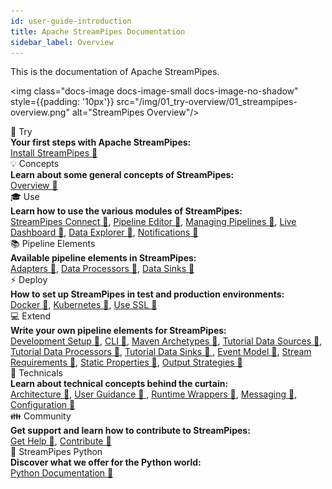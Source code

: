 ```yaml
---
id: user-guide-introduction
title: Apache StreamPipes Documentation
sidebar_label: Overview
---
```


This is the documentation of Apache StreamPipes.

<img class="docs-image docs-image-small docs-image-no-shadow" style={{padding: '10px'}} src="/img/01_try-overview/01_streampipes-overview.png" alt="StreamPipes Overview"/>


<div class="container grid col-3">
    <div class="column">
        <div class="toc-box">
            <div class="toc-header border-thin">
                🚀 Try
            </div>
            <div class="toc-content">
                <div class="toc-section-header"><b>Your first steps with Apache StreamPipes:</b></div>
               <a href="try-installation.html">Install StreamPipes 🔗</a>
            </div>
        </div>
    </div>
    <div class="column">
        <div class="toc-box">
            <div class="toc-header border-thin">
                💡 Concepts
            </div>
            <div class="toc-content">
                <div class="toc-section-header"><b>Learn about some general concepts of StreamPipes:</b></div>
                <a href="concepts-overview.html">Overview 🔗</a>
            </div>
        </div>
    </div>
    <div class="column">
        <div class="toc-box">
            <div class="toc-header border-thin">
                🎓 Use
            </div>
            <div class="toc-content">
                <div class="toc-section-header"><b>Learn how to use the various modules of StreamPipes:</b></div>
                <a href="use-connect.html">StreamPipes Connect 🔗</a>, <a href="use-pipeline-editor.html">Pipeline Editor 🔗</a>, 
                <a href="use-managing-pipelines.html">Managing Pipelines 🔗</a>, 
                <a href="use-live-dashboard.html">Live Dashboard 🔗</a>, <a href="use-data-explorer.html">Data Explorer 🔗</a>, 
                <a href="use-notifications.html">Notifications 🔗</a>
            </div>
        </div>
    </div>
    <div class="column">
        <div class="toc-box">
            <div class="toc-header border-thin">
                📚 Pipeline Elements
            </div>
            <div class="toc-content">
                <div class="toc-section-header"><b>Available pipeline elements in StreamPipes:</b></div>
                <a href="pe/org.apache.streampipes.connect.protocol.stream.kafka.html">Adapters 🔗</a>, 
                <a href="pe/org.apache.streampipes.processors.aggregation.flink.aggregation.html">Data Processors 🔗</a>, 
                <a href="pe/org.apache.streampipes.sinks.databases.jvm.couchdb.html">Data Sinks 🔗</a> 
            </div>
        </div>
    </div>
    <div class="column">
        <div class="toc-box">
            <div class="toc-header border-thin">
                ⚡ Deploy 
            </div>
            <div class="toc-content">
                <div class="toc-section-header"><b>How to set up StreamPipes in test and production environments:</b></div>
                <a href="deploy-docker.html">Docker 🔗</a>, <a href="deploy-kubernetes.html">Kubernetes 🔗</a>, <a href="../deploy
                -use-ssl">Use SSL 🔗</a>
            </div>
        </div>
    </div>
    <div class="column">
        <div class="toc-box">
            <div class="toc-header border-thin">
                💻 Extend
            </div>
            <div class="toc-content">
                <div class="toc-section-header"><b>Write your own pipeline elements for StreamPipes:</b></div>
                <a href="extend-setup.html">Development Setup 🔗</a>, <a href="extend-cli.html">CLI 🔗</a>, <a href="../extend
                -archetypes">Maven Archetypes 🔗</a>,
                <a href="extend-tutorial-data-sources.html">Tutorial Data Sources 🔗</a>, <a href="../extend-tutorial-data
                -processors">Tutorial Data Processors 🔗</a>, <a href="extend-tutorial-data-sinks.html">Tutorial Data Sinks 🔗
                </a>,
                <a href="extend-sdk-event-model.html">Event Model 🔗</a>, <a href="extend-sdk-stream-requirements.html">Stream
                 Requirements 🔗</a>, <a href="extend-sdk-static-properties.html">Static Properties 🔗</a>,
                <a href="extend-sdk-output-strategies.html">Output Strategies 🔗</a>
            </div>
        </div>
    </div>
    <div class="column">
        <div class="toc-box">
            <div class="toc-header border-thin">
                🔧 Technicals
            </div>
            <div class="toc-content">
                <div class="toc-section-header"><b>Learn about technical concepts behind the curtain:</b></div>
                <a href="technicals-architecture.html">Architecture 🔗</a>, <a href="technicals-user-guidance.html">User
                 Guidance 🔗
                </a>, <a href="technicals-runtime-wrappers.html">Runtime Wrappers 🔗</a>,
                <a href="technicals-messaging.html">Messaging 🔗</a>, <a href="technicals-configuration.html">Configuration 🔗</a>
            </div>
        </div>
    </div>
    <div class="column">
        <div class="toc-box">
            <div class="toc-header border-thin">
                👪 Community
            </div>
            <div class="toc-content">
                <div class="toc-section-header"><b>Get support and learn how to contribute to StreamPipes:</b></div>
                <a href="community-get-help.html">Get Help 🔗</a>, <a href="community-contribute.html">Contribute 🔗</a>
            </div>
        </div>
    </div>
    <div class="column">
        <div class="toc-box">
            <div class="toc-header border-thin">
                🐍 StreamPipes Python
            </div>
            <div class="toc-content">
                <div class="toc-section-header"><b>Discover what we offer for the Python world:</b></div>
                <a href="/docs/docs/python/latest">Python Documentation 🔗</a>
            </div>
        </div>
    </div>
</div>
